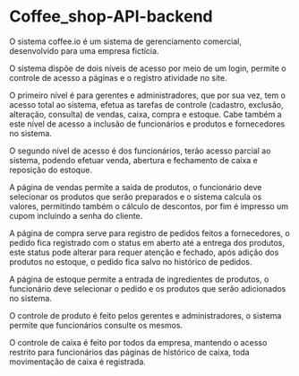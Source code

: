 # Coffee_shop-API-backend

<p>O sistema coffee.io é um sistema de gerenciamento comercial, desenvolvido para uma empresa fictícia.</p> 
<p>O sistema dispõe de dois níveis de acesso por meio de um login, permite o controle de acesso a páginas e o registro atividade no site. </p> 
<p>O primeiro nível é para gerentes e administradores, que por sua vez, tem o acesso total ao sistema, efetua as tarefas de controle (cadastro, exclusão, alteração, consulta) de vendas, caixa, compra e estoque. Cabe também a este nível de acesso a inclusão de funcionários e produtos e fornecedores no sistema.</p> 
<p>O segundo nível de acesso é dos funcionários, terão acesso parcial ao sistema, podendo efetuar venda, abertura e fechamento de caixa e reposição do estoque.</p> 
<p>A página de vendas permite a saída de produtos, o funcionário deve selecionar os produtos que serão preparados e o sistema calcula os valores, permitindo também o cálculo de descontos, por fim é impresso um cupom incluindo a senha do cliente.</p> 
<p>A página de compra serve para registro de pedidos feitos a fornecedores, o pedido fica registrado com o status em aberto até a entrega dos produtos, este status pode alterar para requer atenção e fechado, após adição dos produtos no estoque, o pedido fica salvo no histórico de pedidos.</p> 
<p>A página de estoque permite a entrada de ingredientes de produtos, o funcionário deve selecionar o pedido e os produtos que serão adicionados no sistema.</p> 
<p>O controle de produto é feito pelos gerentes e administradores, o sistema permite que funcionários consulte os mesmos.</p> 
<p>O controle de caixa é feito por todos da empresa, mantendo o acesso restrito para funcionários das páginas de histórico de caixa, toda movimentação de caixa é registrada.</p> 
